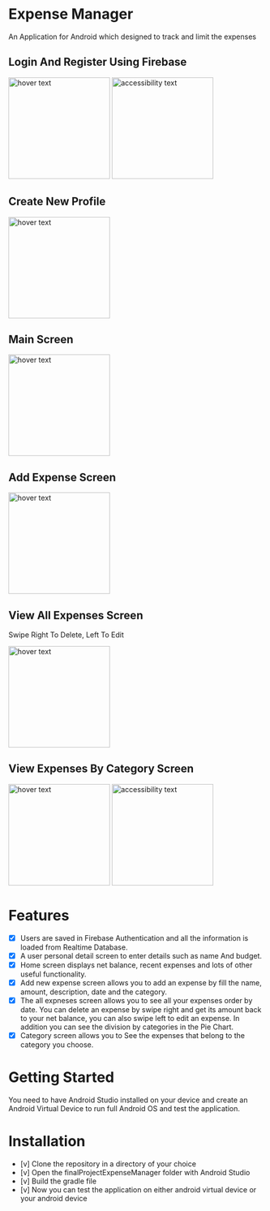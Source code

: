 # Expense Manager
 An Application for Android which designed to track and limit the expenses


  ## Login And Register Using Firebase
<p align="left">
  <img src="https://github.com/barmizrahi/finalProjectExpenseManager/blob/master/images/start.jpeg" width="200" title="hover text">
  <img src="https://github.com/barmizrahi/finalProjectExpenseManager/blob/master/images/sign%20in.jpeg" width="200" alt="accessibility text">
</p>

  ## Create New Profile
  <p align="left">
    <img src="https://github.com/barmizrahi/finalProjectExpenseManager/blob/master/images/personal.jpeg" width="200" title="hover text">
 </p>


  ## Main Screen
  <p align="left">
    <img src="https://github.com/barmizrahi/finalProjectExpenseManager/blob/master/images/main.jpeg" width="200" title="hover text">
 </p>


  ## Add Expense Screen
  <p align="left">
    <img src="https://github.com/barmizrahi/finalProjectExpenseManager/blob/master/images/add%20expense.jpeg" width="200" title="hover text">
 </p>

  ## View All Expenses Screen

   Swipe Right To Delete, Left To Edit
  <p align="left">
    <img src="https://github.com/barmizrahi/finalProjectExpenseManager/blob/master/images/all%20expenses.jpeg" width="200" title="hover text">
 </p>


  ## View Expenses By Category Screen
  <p align="left">
    <img src="https://github.com/barmizrahi/finalProjectExpenseManager/blob/master/images/view%20all%20catagory.jpeg" width="200" title="hover text">
    <img src="https://github.com/barmizrahi/finalProjectExpenseManager/blob/master/images/view%20expense%20by%20catagory.jpeg" width="200" alt="accessibility text">
   </p>


# Features

 - [x]  Users are saved in Firebase Authentication and all the information is loaded from Realtime Database.
 - [x]  A user personal detail screen to enter details such as name And budget.  
 - [x]  Home screen displays net balance, recent expenses and lots of other useful functionality.
 - [x]  Add new expense screen allows you to add an expense by fill the name, amount, description, date and the category. 
 - [x]  The all expneses screen allows you to see all your expenses order by date. You can delete an expense by swipe right and get its amount back to your net balance, you can also swipe left to edit an expense. In addition you can see the division by categories in the Pie Chart.
 - [x]  Category screen allows you to See the expenses that belong to the category you choose.

# Getting Started
   You need to have Android Studio installed on your device and create an Android Virtual Device to run full Android OS and test the application.
 
# Installation

  - [v] Clone the repository in a directory of your choice
  - [v] Open the finalProjectExpenseManager folder with Android Studio
  - [v] Build the gradle file
  - [v] Now you can test the application on either android virtual device or your android device
  

